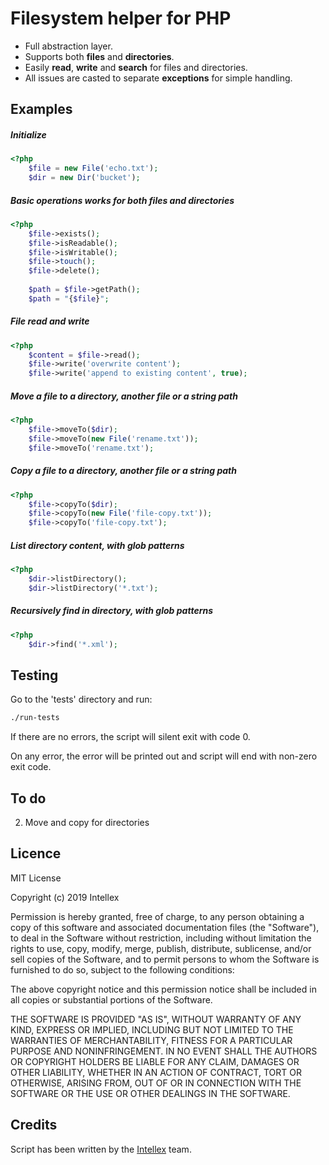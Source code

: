 # Filesystem helper for PHP

* Full abstraction layer.
* Supports both __files__ and __directories__.
* Easily __read__, __write__ and __search__ for files and directories. 
* All issues are casted to separate __exceptions__ for simple handling.


Examples
--------------------

##### Initialize
```php
<?php
	$file = new File('echo.txt');
	$dir = new Dir('bucket');
```

##### Basic operations works for both files and directories
```php
<?php
	$file->exists();
	$file->isReadable();
	$file->isWritable();
	$file->touch();
	$file->delete();
	
	$path = $file->getPath();
	$path = "{$file}";
```

##### File read and write
```php
<?php
	$content = $file->read();
	$file->write('overwrite content');
	$file->write('append to existing content', true);
```

##### Move a file to a directory, another file or a string path
```php
<?php
	$file->moveTo($dir);
	$file->moveTo(new File('rename.txt'));
	$file->moveTo('rename.txt');
```

##### Copy a file to a directory, another file or a string path
```php
<?php
	$file->copyTo($dir);
	$file->copyTo(new File('file-copy.txt'));
	$file->copyTo('file-copy.txt');
```

##### List directory content, with glob patterns
```php
<?php
	$dir->listDirectory();
	$dir->listDirectory('*.txt');
```

#####  Recursively find in directory, with glob patterns
```php
<?php
	$dir->find('*.xml');
```


Testing
--------------------
Go to the 'tests' directory and run:
```sh
./run-tests
```

If there are no errors, the script will silent exit with code 0.

On any error, the error will be printed out and script will end with non-zero exit code.


To do
--------------------
2. Move and copy for directories


Licence
--------------------
MIT License

Copyright (c) 2019 Intellex

Permission is hereby granted, free of charge, to any person obtaining a copy
of this software and associated documentation files (the "Software"), to deal
in the Software without restriction, including without limitation the rights
to use, copy, modify, merge, publish, distribute, sublicense, and/or sell
copies of the Software, and to permit persons to whom the Software is
furnished to do so, subject to the following conditions:

The above copyright notice and this permission notice shall be included in all
copies or substantial portions of the Software.

THE SOFTWARE IS PROVIDED "AS IS", WITHOUT WARRANTY OF ANY KIND, EXPRESS OR
IMPLIED, INCLUDING BUT NOT LIMITED TO THE WARRANTIES OF MERCHANTABILITY,
FITNESS FOR A PARTICULAR PURPOSE AND NONINFRINGEMENT. IN NO EVENT SHALL THE
AUTHORS OR COPYRIGHT HOLDERS BE LIABLE FOR ANY CLAIM, DAMAGES OR OTHER
LIABILITY, WHETHER IN AN ACTION OF CONTRACT, TORT OR OTHERWISE, ARISING FROM,
OUT OF OR IN CONNECTION WITH THE SOFTWARE OR THE USE OR OTHER DEALINGS IN THE
SOFTWARE.


Credits
--------------------
Script has been written by the [Intellex](https://intellex.rs/en) team.
